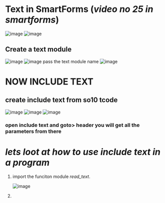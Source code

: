 # Text in SmartForms (_video no 25 in smartforms_)

![image](https://github.com/bhuvabhavik/SMARTFORMS/assets/49744703/7ce8e05e-4d3f-401c-80e2-16a5930b124f)
![image](https://github.com/bhuvabhavik/SMARTFORMS/assets/49744703/a3c577f2-5f4b-4e46-b2bb-33b86d1a1147)

## Create a text module
![image](https://github.com/bhuvabhavik/SMARTFORMS/assets/49744703/da898a7e-6788-4e8e-8e2e-909bab862a0b)
![image](https://github.com/bhuvabhavik/SMARTFORMS/assets/49744703/6cadec04-99fe-413b-a894-6d6913d3ed97)
pass the text module name
![image](https://github.com/bhuvabhavik/SMARTFORMS/assets/49744703/4ecd4079-a758-47b5-b622-9e57f49b08cc)

# NOW INCLUDE TEXT
## create include text from so10 tcode
![image](https://github.com/bhuvabhavik/SMARTFORMS/assets/49744703/8dee5fe5-df0e-49d1-9ce9-c3c36be383e0)
![image](https://github.com/bhuvabhavik/SMARTFORMS/assets/49744703/77cb620f-f796-4ef6-8bc6-a7234eb5c29b)
![image](https://github.com/bhuvabhavik/SMARTFORMS/assets/49744703/561f269a-19ef-4e73-b21d-cf0d21a66712)
### open include text and goto> header you will get all the parameters from there

# _lets loot at how to use include text in a program_

1. import the funciton module *_read_text_*.

   ![image](https://github.com/bhuvabhavik/SMARTFORMS/assets/49744703/fa754001-52cc-4d09-9451-50fde16d1e43)
2.

   







